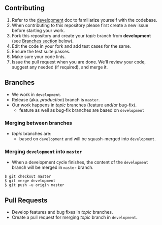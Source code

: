 ## Contributing

1. Refer to the [development](developing.md) doc to familiarize yourself with the codebase.
1. When contributing to this repository please first create a new issue before
   starting your work.
1. Fork this repository and create your _topic_ branch from **development** (see [Branches section](#branches) below).
1. Edit the code in your fork and add test cases for the same.
1. Ensure the test suite passes.
1. Make sure your code lints.
1. Issue the pull request when you are done. We'll review your code, suggest any
   needed (if required), and merge it.

## Branches

-   We work in `development`.
-   Release (aka. _production_) branch is `master`.
-   Our work happens in _topic_ branches (feature and/or bug-fix).
    -   feature as well as bug-fix branches are based on `development`

### Merging between branches

-   _topic_ branches are:
    -   based on `development` and will be squash-merged into `development`.

### Merging `development` into `master`

-   When a development cycle finishes, the content of the `development` branch will be merged in `master` branch.

```
$ git checkout master
$ git merge development
$ git push -u origin master
```

## Pull Requests

-   Develop features and bug fixes in _topic_ branches.
-   Create a pull request for merging _topic_ branch in `development`.
